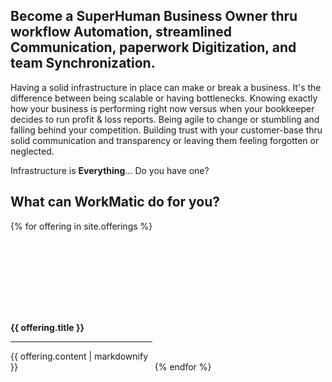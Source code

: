 <head>
<link href="assets/css/all.css" rel="stylesheet"> <!--load all styles -->
</head> 

## Become a SuperHuman Business Owner thru workflow Automation, streamlined Communication, paperwork Digitization, and team Synchronization.   

Having a solid infrastructure in place can make or break a business. It's the difference between being scalable or having bottlenecks. Knowing exactly how your business is performing right now versus when your bookkeeper decides to run profit & loss reports. Being agile to change or stumbling and falling behind your competition. Building trust with your customer-base thru solid communication and transparency or leaving them feeling forgotten or neglected.

Infrastructure is **Everything**... Do you have one?

## What can WorkMatic do for you?

{% for offering in site.offerings %}
  <div style="display: inline-block; width: 45%;">
    <div style="height: 100px;"><i class="fas fa-{{ offering.icon }}  fa-6x center"></i></div><br>
    <span><p class="center"><b>{{ offering.title }}</b></p></span>
    <hr>
    <p>{{ offering.content | markdownify }}</p>
  </div>
{% endfor %}
